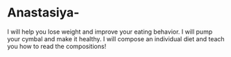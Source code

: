 # Anastasiya-
I will help you lose weight and improve your eating behavior.  I will pump your cymbal and make it healthy.  I will compose an individual diet and teach you how to read the compositions!
